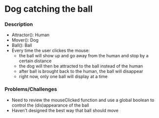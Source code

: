 # Dog catching the ball
### Description
- Attractor(): Human
- Mover(): Dog
- Ball(): Ball
- Every time the user clickes the mouse:
  - the ball will show up and go away from the human and stop by a certain distance
  - the dog will then be attracted to the ball instead of the human
  - after ball is brought back to the human, the ball will disappear 
  - right now, only one ball will display at a time

### Problems/Challenges
- Need to review the mouseClicked function and use a global boolean to control the (dis)appearance of the ball 
- Haven't designed the best way that ball should move



